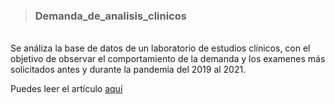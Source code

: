 <blockquote>
<h3>Demanda_de_analisis_clinicos</h3>
</blockquote>
<p><br />Se an&aacute;liza la base de datos de un laboratorio de estudios cl&iacute;nicos, con el objetivo de observar el comportamiento de la demanda y los examenes m&aacute;s solicitados antes y durante la pandemia del 2019 al 2021.</p>
<p>Puedes leer el art&iacute;culo <a href="https://medium.com/@jesusandresbaez/comportamiento-de-la-demanda-de-an&aacute;lisis-cl&iacute;nicos-del-2019-al-2021-7709710cea4a">aqu&iacute;</a></p>
